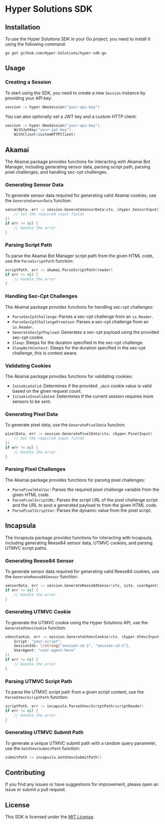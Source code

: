 # Hyper Solutions SDK

## Installation

To use the Hyper Solutions SDK in your Go project, you need to install it using the following command:

```
go get github.com/Hyper-Solutions/hyper-sdk-go
```

## Usage

### Creating a Session

To start using the SDK, you need to create a new `Session` instance by providing your API key:

```go
session := hyper.NewSession("your-api-key")
```

You can also optionally set a JWT key and a custom HTTP client:

```go
session := hyper.NewSession("your-api-key").
    WithJwtKey("your-jwt-key").
    WithClient(customHTTPClient)
```

## Akamai

The Akamai package provides functions for interacting with Akamai Bot Manager, including generating sensor data, parsing script path, parsing pixel challenges, and handling sec-cpt challenges.

### Generating Sensor Data

To generate sensor data required for generating valid Akamai cookies, use the `GenerateSensorData` function:

```go
sensorData, err := session.GenerateSensorData(ctx, &hyper.SensorInput{
    // Set the required input fields
})
if err != nil {
    // Handle the error
}
```

### Parsing Script Path

To parse the Akamai Bot Manager script path from the given HTML code, use the `ParseScriptPath` function:

```go
scriptPath, err := akamai.ParseScriptPath(reader)
if err != nil {
    // Handle the error
}
```

### Handling Sec-Cpt Challenges

The Akamai package provides functions for handling sec-cpt challenges:

- `ParseSecCptChallenge`: Parses a sec-cpt challenge from an `io.Reader`.
- `ParseSecCptChallengeFromJson`: Parses a sec-cpt challenge from an `io.Reader`.
- `GenerateSecCptPayload`: Generates a sec-cpt payload using the provided sec-cpt cookie.
- `Sleep`: Sleeps for the duration specified in the sec-cpt challenge.
- `SleepWithContext`: Sleeps for the duration specified in the sec-cpt challenge, this is context aware.

### Validating Cookies

The Akamai package provides functions for validating cookies:

- `IsCookieValid`: Determines if the provided `_abck` cookie value is valid based on the given request count.
- `IsCookieInvalidated`: Determines if the current session requires more sensors to be sent.


### Generating Pixel Data

To generate pixel data, use the `GeneratePixelData` function:

```go
pixelData, err := session.GeneratePixelData(ctx, &hyper.PixelInput{
    // Set the required input fields
})
if err != nil {
    // Handle the error
}
```

### Parsing Pixel Challenges

The Akamai package provides functions for parsing pixel challenges:

- `ParsePixelHtmlVar`: Parses the required pixel challenge variable from the given HTML code.
- `ParsePixelScriptURL`: Parses the script URL of the pixel challenge script and the URL to post a generated payload to from the given HTML code.
- `ParsePixelScriptVar`: Parses the dynamic value from the pixel script.
## Incapsula

The Incapsula package provides functions for interacting with Incapsula, including generating Reese84 sensor data, UTMVC cookies, and parsing UTMVC script paths.

### Generating Reese84 Sensor

To generate sensor data required for generating valid Reese84 cookies, use the `GenerateReese84Sensor` function:

```go
sensorData, err := session.GenerateReese84Sensor(ctx, site, userAgent)
if err != nil {
    // Handle the error
}
```

### Generating UTMVC Cookie

To generate the UTMVC cookie using the Hyper Solutions API, use the `GenerateUtmvcCookie` function:

```go
utmvcCookie, err := session.GenerateUtmvcCookie(ctx, &hyper.UtmvcInput{
    Script: "your-script",
    SessionIds: []string{"session-id-1", "session-id-2"},
    UserAgent: "user-agent-here"
})
if err != nil {
    // Handle the error
}
```

### Parsing UTMVC Script Path

To parse the UTMVC script path from a given script content, use the `ParseUtmvcScriptPath` function:

```go
scriptPath, err := incapsula.ParseUtmvcScriptPath(scriptReader)
if err != nil {
    // Handle the error
}
```

### Generating UTMVC Submit Path

To generate a unique UTMVC submit path with a random query parameter, use the `GetUtmvcSubmitPath` function:

```go
submitPath := incapsula.GetUtmvcSubmitPath()
```

## Contributing

If you find any issues or have suggestions for improvement, please open an issue or submit a pull request.

## License

This SDK is licensed under the [MIT License](LICENSE).
